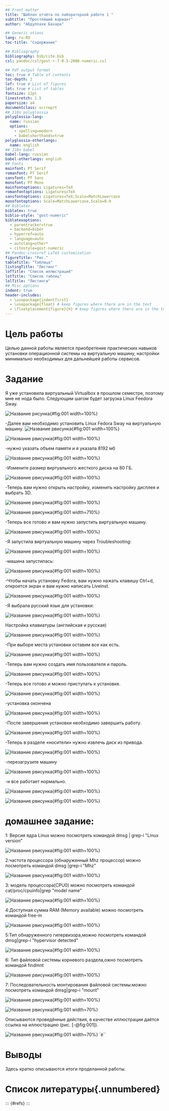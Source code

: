 ```yaml
---
## Front matter
title: "Шаблон отчёта по лабораторной работе 1 "
subtitle: "Простейший вариант"
author: "Абдуллахи Бахара"

## Generic otions
lang: ru-RU
toc-title: "Содержание"

## Bibliography
bibliography: bib/cite.bib
csl: pandoc/csl/gost-r-7-0-5-2008-numeric.csl

## Pdf output format
toc: true # Table of contents
toc-depth: 2
lof: true # List of figures
lot: true # List of tables
fontsize: 12pt
linestretch: 1.5
papersize: a4
documentclass: scrreprt
## I18n polyglossia
polyglossia-lang:
  name: russian
  options:
	- spelling=modern
	- babelshorthands=true
polyglossia-otherlangs:
  name: english
## I18n babel
babel-lang: russian
babel-otherlangs: english
## Fonts
mainfont: PT Serif
romanfont: PT Serif
sansfont: PT Sans
monofont: PT Mono
mainfontoptions: Ligatures=TeX
romanfontoptions: Ligatures=TeX
sansfontoptions: Ligatures=TeX,Scale=MatchLowercase
monofontoptions: Scale=MatchLowercase,Scale=0.9
## Biblatex
biblatex: true
biblio-style: "gost-numeric"
biblatexoptions:
  - parentracker=true
  - backend=biber
  - hyperref=auto
  - language=auto
  - autolang=other*
  - citestyle=gost-numeric
## Pandoc-crossref LaTeX customization
figureTitle: "Рис."
tableTitle: "Таблица"
listingTitle: "Листинг"
lofTitle: "Список иллюстраций"
lotTitle: "Список таблиц"
lolTitle: "Листинги"
## Misc options
indent: true
header-includes:
  - \usepackage{indentfirst}
  - \usepackage{float} # keep figures where there are in the text
  - \floatplacement{figure}{H} # keep figures where there are in the text
---
```


# Цель работы

Целью данной работы является приобретение практических навыков установки операционной системы на виртуальную машину, настройки минимально необходимых для дальнейшей работы сервисов.

# Задание
 Я уже установила виртуальный Virtualbox в прошлом семестре, поэтому мне не нода было.
Следующим шагом будет загрузка Linux Feedora Sway.
 
![Название рисунка](image/0.jpg){#fig:001 width=100%}

-Далее вам необходимо установить Linux Fedora Sway на виртуальную машину.
![Название рвисунка](image/1.jpg){#fig:001 width=100%}

![Название рвисунка](image/2.jpg){#fig:001 width=100%}

-нужно указать объем памяти и я указала 8192 мб

![Название рвисунка](image/3.jpg){#fig:001 width=100%}

-Измените размер виртуального жесткого диска на 80 ГБ.

![Название рвисунка](image/4.jpg){#fig:001 width=100%}

-Теперь вам нужно открыть настройку, изменить настройку дисплея и выбрать 3D.

![Название рвисунка](image/5.jpg){#fig:001 width=100%}

![Название рвисунка](image/6.jpg){#fig:001 width=710%}

-Теперь все готово и вам нужно запустить виртуальную машину.

![Название рвисунка](image/7.jpg){#fig:001 width=100%}

-Я запустила виртуальную машину через Troubleshooting:

![Название рвисунка](image/8.jpg){#fig:001 width=100%}

-машина запустилась:

![Название рвисунка](image/29.jpg){#fig:001 width=100%}

-Чтобы начать установку Fedora, вам нужно нажать клавишу Ctrl+d, откроется экран и вам нужно написать Liveinst.

![Название рвисунка](image/9.jpg){#fig:001 width=100%}

-Я выбрала русский язык для установки:

![Название рвисунка](image/10.jpg){#fig:001 width=100%}

Настройка клавиатуры (английская и русская)

![Название рвисунка](image/11t.jpg){#fig:001 width=100%}

-При выборе места установки оставим все как есть.

![Название рвисунка](image/13.jpg){#fig:001 width=100%}

-Теперь вам нужно создать имя пользователя и пароль.

![Название рвисунка](image/14.jpg){#fig:001 width=100%}

-Теперь все готово и можно приступать к установке.

![Название рвисунка](image/18.jpg){#fig:001 width=100%}

-установка окончена

![Название рвисунка](image/17.jpg){#fig:001 width=100%}

-После завершения установки необходимо завершить работу.

![Название рвисунка](image/33.jpg){#fig:001 width=100%}

-Теперь в разделе «носители» нужно извлечь диск из привода.

![Название рвисунка](image/21.jpg){#fig:001 width=100%}

-перезагрузите машину

![Название рвисунка](image/31.jpg){#fig:001 width=100%}

-и все работает нормально.

![Название рвисунка](image/32.jpg){#fig:001 width=100%}

![Название рвисунка](image/30.jpg){#fig:001 width=100%}


# домашнее задание:

1: Версия ядра Linux
можно посмотреть командой dmsg | grep-i "Linux version"

![Название рвисунка](image/22.jpg){#fig:001 width=100%}

2:частота процессора (обнаруженный Mhz процессор)
можно посмотреть командой dmsg |grep-i "Mhz"

![Название рвисунка](image/23.jpg){#fig:001 width=100%}

3: модель процессора(CPU0)
можно посмотреть командой cat/proc/cpuinfo|grep "model name"

![Название рвисунка](image/24.jpg){#fig:001 width=100%}

4:Доступная сумма RAM (Memory available)
можно посмотреть командой free-m

![Название рвисунка](image/25.jpg){#fig:001 width=100%}

5:Тип обнаруженного гипервизора,можно посмотреть командой dmsg|grep-i "hypervisor detected"

![Название рвисунка](image/26.jpg){#fig:001 width=100%}

6: Тип файловой системы корневого раздела,ожно посмотреть командой findmnt

![Название рвисунка](image/27.jpg){#fig:001 width=100%}


7: Последовательность монтирования файловой системы:можно посмотреть командой dmsg|grep-i "mount"

![Название рвисунка](image/28.jpg){#fig:001 width=100%}

![Название рвисунка](image/.jpg){#fig:001 width=70%}

Описываются проведённые действия, в качестве иллюстрации даётся ссылка на иллюстрацию (рис. [-@fig:001]).

![Название рвисунка](image/.jpg){#fig:001 width=70%}
`ё``
# Выводы

Здесь кратко описываются итоги проделанной работы.

# Список литературы{.unnumbered}

::: {#refs}
:::
